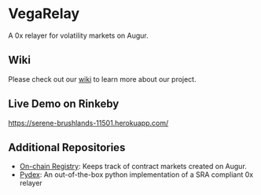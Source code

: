 # VegaRelay

A 0x relayer for volatility markets on Augur.

## Wiki

Please check out our [wiki](https://github.com/michaelhly/vegarelay/wiki) to learn more about our project.

## Live Demo on Rinkeby

https://serene-brushlands-11501.herokuapp.com/

## Additional Repositories

- [On-chain Registry](https://github.com/michaelhly/0xptions-contracts): Keeps track of contract markets created on Augur.
- [Pydex](https://github.com/officialcryptomaster/pydex): An out-of-the-box python implementation of a SRA compliant 0x relayer
